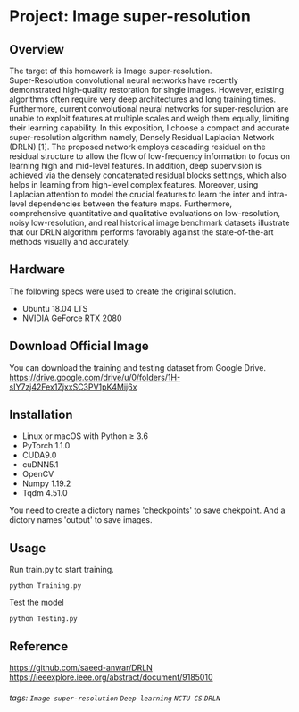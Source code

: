 # Project: Image super-resolution

## Overview
The target of this homework is  Image super-resolution.  
Super-Resolution convolutional neural networks have recently demonstrated high-quality restoration for single images. However, existing algorithms often require very deep architectures and long training times. Furthermore, current convolutional neural networks for super-resolution are unable to exploit features at multiple scales and weigh them equally, limiting their learning capability. In this exposition, I choose a compact and accurate super-resolution algorithm namely, Densely Residual Laplacian Network (DRLN) [1]. The proposed network employs cascading residual on the residual structure to allow the flow of low-frequency information to focus on learning high and mid-level features. In addition, deep supervision is achieved via the densely concatenated residual blocks settings, which also helps in learning from high-level complex features. Moreover, using Laplacian attention to model the crucial features to learn the inter and intra-level dependencies between the feature maps. Furthermore, comprehensive quantitative and qualitative evaluations on low-resolution, noisy low-resolution, and real historical image benchmark datasets illustrate that our DRLN algorithm performs favorably against the state-of-the-art methods visually and accurately.


## Hardware
The following specs were used to create the original solution.

* Ubuntu 18.04 LTS
* NVIDIA GeForce RTX 2080

## Download Official Image
You can download the training and testing dataset from Google Drive.  
https://drive.google.com/drive/u/0/folders/1H-sIY7zj42Fex1ZjxxSC3PV1pK4Mij6x

## Installation
* Linux or macOS with Python ≥ 3.6
* PyTorch 1.1.0
* CUDA9.0 
* cuDNN5.1
* OpenCV
* Numpy 1.19.2
* Tqdm 4.51.0
 
You need to create a dictory names 'checkpoints' to save chekpoint.
And a dictory names 'output' to save images.
  
## Usage
Run train.py to start training.   
```
python Training.py
```

Test the model  
```
python Testing.py
```  

## Reference
https://github.com/saeed-anwar/DRLN  
https://ieeexplore.ieee.org/abstract/document/9185010  

###### tags: `Image super-resolution` `Deep learning` `NCTU CS` `DRLN`
